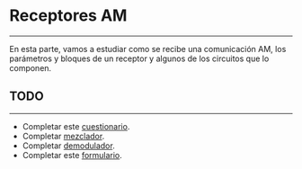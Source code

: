 # Receptores AM
---
En esta parte, vamos a estudiar como se recibe una comunicación AM, los parámetros y bloques de un receptor y algunos de los circuitos que lo componen. 

## TODO
---
- Completar este [cuestionario](https://docs.google.com/forms/d/e/1FAIpQLSd5axAIPEC3lrJLHGNmHCXK-Ysi_dov67hgKU9B2B7VpQ5Dyg/viewform).
- Completar [mezclador](https://github.com/trq20/teleco2/tree/pset2/mezclador).
- Completar [demodulador](https://github.com/trq20/teleco2/tree/pset2/demodulador).
- Completar este [formulario](https://docs.google.com/forms/d/e/1FAIpQLSe0aaFrEMtqc3rNrNNKcLhmKiTQsQQHEWetIdSmMN2CbFWJRA/viewform).